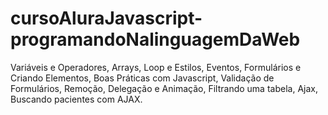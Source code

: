 # cursoAluraJavascript-programandoNalinguagemDaWeb


Variáveis e Operadores,
Arrays, Loop e Estilos,
Eventos, Formulários e Criando Elementos,
Boas Práticas com Javascript,
Validação de Formulários,
Remoção, Delegação e Animação,
Filtrando uma tabela,
Ajax,
Buscando pacientes com AJAX.


